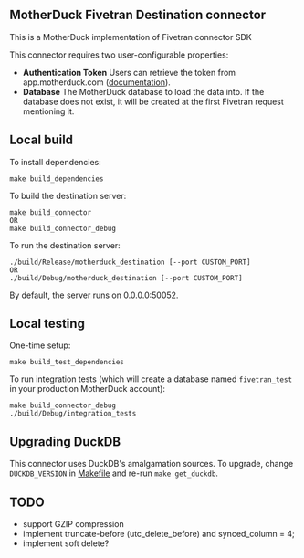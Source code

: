 ## MotherDuck Fivetran Destination connector

This is a MotherDuck implementation of Fivetran connector SDK 

This connector requires two user-configurable properties:
- **Authentication Token** Users can retrieve the token from app.motherduck.com ([documentation](https://motherduck.com/docs/authenticating-to-motherduck#authentication-using-a-service-token)).
- **Database** The MotherDuck database to load the data into. If the database does not exist, it will be created at the first Fivetran request mentioning it.

## Local build

To install dependencies:
```shell
make build_dependencies
```

To build the destination server:
```shell
make build_connector
OR 
make build_connector_debug
```

To run the destination server:
```shell
./build/Release/motherduck_destination [--port CUSTOM_PORT]
OR
./build/Debug/motherduck_destination [--port CUSTOM_PORT]
```

By default, the server runs on 0.0.0.0:50052.

## Local testing

One-time setup:
```shell
make build_test_dependencies
```

To run integration tests (which will create a database named `fivetran_test` in your production MotherDuck account):
```shell
make build_connector_debug
./build/Debug/integration_tests
```

## Upgrading DuckDB

This connector uses DuckDB's amalgamation sources.
To upgrade, change `DUCKDB_VERSION` in [Makefile](Makefile) and re-run `make get_duckdb`.


## TODO
- support GZIP compression
- implement truncate-before (utc_delete_before) and synced_column = 4;
- implement soft delete?
